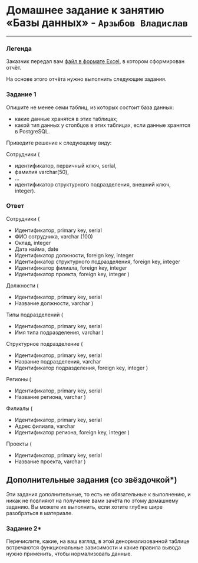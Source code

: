 # Домашнее задание к занятию «Базы данных» - `Арзыбов Владислав`


---
### Легенда

Заказчик передал вам [файл в формате Excel](https://github.com/netology-code/sdb-homeworks/blob/main/resources/hw-12-1.xlsx), в котором сформирован отчёт. 

На основе этого отчёта нужно выполнить следующие задания.

### Задание 1

Опишите не менее семи таблиц, из которых состоит база данных:

- какие данные хранятся в этих таблицах;
- какой тип данных у столбцов в этих таблицах, если данные хранятся в PostgreSQL.

Приведите решение к следующему виду:

Сотрудники (

- идентификатор, первичный ключ, serial,
- фамилия varchar(50),
- ...
- идентификатор структурного подразделения, внешний ключ, integer).

### Ответ

Сотрудники (

   - Идентификатор, primary key, serial
   - ФИО сотрудника, varchar (100)
   - Оклад, integer
   - Дата найма, date
   - Идентификатор должности, foreign key, integer
   - Идентификатор структурного подразделения, foreign key, integer
   - Идентификатор филиала, foreign key, integer
   - Идентификатор проекта, foreign key, integer )

Должности (

   - Идентификатор, primary key, serial
   - Название должности, varchar )

Типы подразделений (

   - Идентификатор, primary key, serial
   - Имя типа подразделения, varchar )

Структурное подразделение (

   - Идентификатор, primary key, serial
   - Название подразделения, varchar
   - Идентификатор подразделения, foreign key, integer )

Регионы (

   - Идентификатор, primary key, serial
   - Название региона, varchar )

Филиалы (

   - Идентификатор, primary key, serial
   - Адрес филиала, varchar
   - Идентификатор региона, foreign key, integer )

Проекты (

   - Идентификатор, primary key, serial
   - Название проекта, varchar )


## Дополнительные задания (со звёздочкой*)
Эти задания дополнительные, то есть не обязательные к выполнению, и никак не повлияют на получение вами зачёта по этому домашнему заданию. Вы можете их выполнить, если хотите глубже шире разобраться в материале.


### Задание 2*

Перечислите, какие, на ваш взгляд, в этой денормализованной таблице встречаются функциональные зависимости и какие правила вывода нужно применить, чтобы нормализовать данные.
